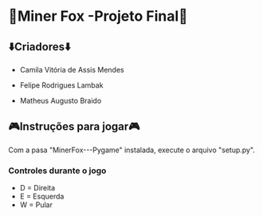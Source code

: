 <h1>🦊Miner Fox -Projeto Final🦊</h1>
<h2>⬇️Criadores⬇️</h2>
<ul>
  <li><p>Camila Vitória de Assis Mendes</p></li>
  <li><p>Felipe Rodrigues Lambak</p></li>
  <li><p>Matheus Augusto Braido</p></li>
</ul>
<h2>🎮Instruções para jogar🎮</h2>
<p>
  Com a pasa "MinerFox---Pygame" instalada, execute o arquivo "setup.py".
</p>
<h3>Controles durante o jogo</h3>
<ul>
  <li> D = Direita  </li>
  <li> E = Esquerda  </li>
  <li> W = Pular  </li>
</ul>
